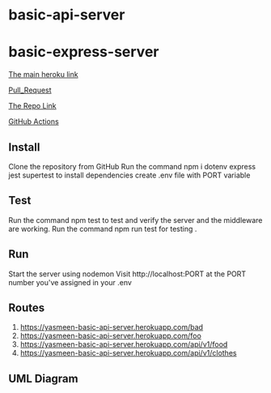 # basic-api-server

# basic-express-server

[The main heroku link](https://yasmeen-basic-api-server.herokuapp.com/)

[Pull_Request](https://github.com/yasmeenokh/basic-api-server/pull/2s)

[The Repo Link](https://github.com/yasmeenokh/basic-api-server)

[GitHub Actions](https://github.com/yasmeenokh/basic-api-server/actions)

## Install
Clone the repository from GitHub
Run the command npm i dotenv express jest supertest to install dependencies
create .env file with PORT variable
## Test
Run the command npm test to test and verify the server and the middleware are working.
Run the command npm run test for testing .
## Run
Start the server using nodemon
Visit http://localhost:PORT at the PORT number you've assigned in your .env
## Routes 
1. https://yasmeen-basic-api-server.herokuapp.com/bad
2. https://yasmeen-basic-api-server.herokuapp.com/foo
3. https://yasmeen-basic-api-server.herokuapp.com/api/v1/food
4. https://yasmeen-basic-api-server.herokuapp.com/api/v1/clothes

## UML Diagram